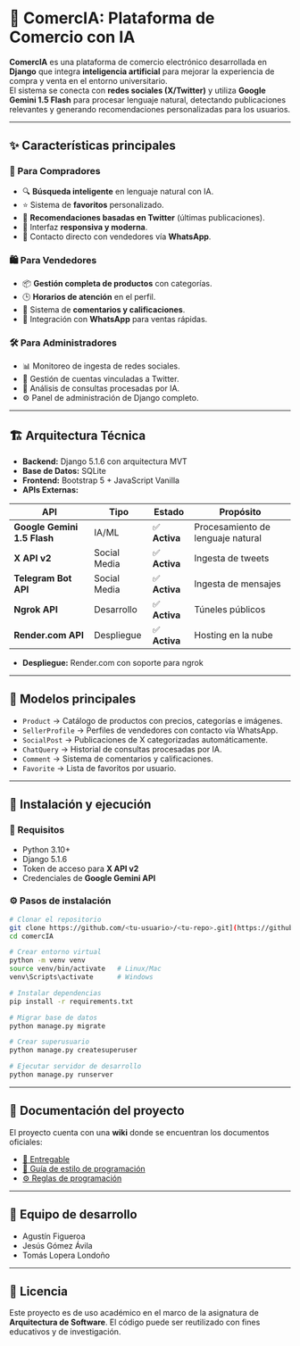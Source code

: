 # 🛒 ComercIA: Plataforma de Comercio con IA

**ComercIA** es una plataforma de comercio electrónico desarrollada en **Django** que integra **inteligencia artificial** para mejorar la experiencia de compra y venta en el entorno universitario.  
El sistema se conecta con **redes sociales (X/Twitter)** y utiliza **Google Gemini 1.5 Flash** para procesar lenguaje natural, detectando publicaciones relevantes y generando recomendaciones personalizadas para los usuarios.

---

## ✨ Características principales

### 👤 Para Compradores
- 🔍 **Búsqueda inteligente** en lenguaje natural con IA.  
- ⭐ Sistema de **favoritos** personalizado.  
- 🎯 **Recomendaciones basadas en Twitter** (últimas publicaciones).  
- 🎨 Interfaz **responsiva y moderna**.  
- 💬 Contacto directo con vendedores vía **WhatsApp**.  

### 🛍️ Para Vendedores
- 📦 **Gestión completa de productos** con categorías.  
- 🕒 **Horarios de atención** en el perfil.  
- 💬 Sistema de **comentarios y calificaciones**.  
- 📱 Integración con **WhatsApp** para ventas rápidas.  

### 🛠️ Para Administradores
- 📊 Monitoreo de ingesta de redes sociales.  
- 🔐 Gestión de cuentas vinculadas a Twitter.  
- 📑 Análisis de consultas procesadas por IA.  
- ⚙️ Panel de administración de Django completo.  

---

## 🏗️ Arquitectura Técnica

- **Backend:** Django 5.1.6 con arquitectura MVT  
- **Base de Datos:** SQLite 
- **Frontend:** Bootstrap 5 + JavaScript Vanilla  
- **APIs Externas:**  

| **API** | **Tipo** | **Estado** | **Propósito** |
|---------|----------|------------|---------------|
| **Google Gemini 1.5 Flash** | IA/ML | ✅ **Activa** | Procesamiento de lenguaje natural |
| **X API v2** | Social Media | ✅ **Activa** | Ingesta de tweets |
| **Telegram Bot API** | Social Media | ✅ **Activa** | Ingesta de mensajes |
| **Ngrok API** | Desarrollo | ✅ **Activa** | Túneles públicos |
| **Render.com API** | Despliegue | ✅ **Activa** | Hosting en la nube |

- **Despliegue:** Render.com con soporte para ngrok  

---

## 📂 Modelos principales

- `Product` → Catálogo de productos con precios, categorías e imágenes.  
- `SellerProfile` → Perfiles de vendedores con contacto vía WhatsApp.  
- `SocialPost` → Publicaciones de X categorizadas automáticamente.  
- `ChatQuery` → Historial de consultas procesadas por IA.  
- `Comment` → Sistema de comentarios y calificaciones.  
- `Favorite` → Lista de favoritos por usuario.  

---

## 🚀 Instalación y ejecución

### 🔧 Requisitos
- Python 3.10+  
- Django 5.1.6  
- Token de acceso para **X API v2**  
- Credenciales de **Google Gemini API**  

### ⚙️ Pasos de instalación
```bash
# Clonar el repositorio
git clone https://github.com/<tu-usuario>/<tu-repo>.git](https://github.com/Figs0203/comercIA.git
cd comercIA

# Crear entorno virtual
python -m venv venv
source venv/bin/activate   # Linux/Mac
venv\Scripts\activate      # Windows

# Instalar dependencias
pip install -r requirements.txt

# Migrar base de datos
python manage.py migrate

# Crear superusuario
python manage.py createsuperuser

# Ejecutar servidor de desarrollo
python manage.py runserver
````

---

## 📘 Documentación del proyecto

El proyecto cuenta con una **wiki** donde se encuentran los documentos oficiales:

* [📑 Entregable](../../wiki/Entregable)
* [🎨 Guía de estilo de programación](../../wiki/Guía-de-estilo-de-programación)
* [⚙️ Reglas de programación](../../wiki/Reglas-de-programación)

---

## 👥 Equipo de desarrollo

* Agustín Figueroa
* Jesús Gómez Ávila
* Tomás Lopera Londoño

---

## 📜 Licencia

Este proyecto es de uso académico en el marco de la asignatura de **Arquitectura de Software**.
El código puede ser reutilizado con fines educativos y de investigación.

